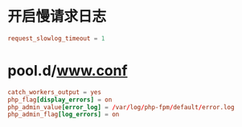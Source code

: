 # 开启慢请求日志

```conf
request_slowlog_timeout = 1
```

# pool.d/www.conf

```conf
catch_workers_output = yes
php_flag[display_errors] = on
php_admin_value[error_log] = /var/log/php-fpm/default/error.log
php_admin_flag[log_errors] = on
```